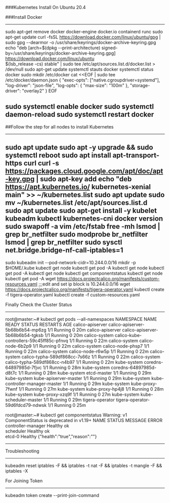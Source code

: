 ###Kubernetes Install On Ubuntu 20.4

###Install Docker 

---
sudo apt-get remove docker docker-engine docker.io containerd runc
sudo apt-get update
curl -fsSL https://download.docker.com/linux/ubuntu/gpg | sudo gpg --dearmor -o /usr/share/keyrings/docker-archive-keyring.gpg
echo   "deb [arch=$(dpkg --print-architecture) signed-by=/usr/share/keyrings/docker-archive-keyring.gpg] https://download.docker.com/linux/ubuntu \
  $(lsb_release -cs) stable" | sudo tee /etc/apt/sources.list.d/docker.list > /dev/null
sudo apt-get update
systemctl stauts docker
systemctl status docker
sudo mkdir /etc/docker
cat <<EOF | sudo tee /etc/docker/daemon.json
{ "exec-opts": ["native.cgroupdriver=systemd"],
"log-driver": "json-file",
"log-opts":
{ "max-size": "100m" },
"storage-driver": "overlay2"
}
EOF

 sudo systemctl enable docker
 sudo systemctl daemon-reload
 sudo systemctl restart docker
---
##Follow the step for all nodes to install Kubernetes

---
sudo apt update
sudo apt -y upgrade && sudo systemctl reboot
sudo apt install apt-transport-https curl
curl -s https://packages.cloud.google.com/apt/doc/apt-key.gpg | sudo apt-key add
echo "deb https://apt.kubernetes.io/ kubernetes-xenial main" >> ~/kubernetes.list
sudo apt update
sudo mv ~/kubernetes.list /etc/apt/sources.list.d
sudo apt update
sudo apt-get install -y kubelet kubeadm kubectl kubernetes-cni
docker version
sudo swapoff -a
vim /etc/fstab 
free -mh
lsmod | grep br_netfilter
sudo modprobe br_netfilter
lsmod | grep br_netfilter
sudo sysctl net.bridge.bridge-nf-call-iptables=1
---
 
 
 
 sudo kubeadm init --pod-network-cidr=10.244.0.0/16
 mkdir -p $HOME/.kube
 kubectl get node
 kubectl get pod -A
 kubectl get node
 kubectl get pod -A
 kubectl get node
 kubectl get componentstatus
 kubectl get node
 kubectl get pod -A
 wget https://docs.projectcalico.org/manifests/custom-resources.yaml           ;;;edit and set ip block is 10.244.0.0/16
 wget https://docs.projectcalico.org/manifests/tigera-operator.yaml
 kubectl create -f tigera-operator.yaml
 kubectl create -f custom-resources.yaml  
 
 
 Finally Check the Cluster Status
 ***************************************************************************************
 root@master:~# kubectl get pods --all-namespaces
NAMESPACE          NAME                                       READY   STATUS    RESTARTS   AGE
calico-apiserver   calico-apiserver-5b68b6b54-mp6zg           1/1     Running   0          20m
calico-apiserver   calico-apiserver-5b68b6b54-tgksb           1/1     Running   0          20m
calico-system      calico-kube-controllers-59c45ff85c-pfnvq   1/1     Running   0          22m
calico-system      calico-node-6b2p9                          1/1     Running   0          22m
calico-system      calico-node-phsp7                          1/1     Running   0          22m
calico-system      calico-node-r6w5p                          1/1     Running   0          22m
calico-system      calico-typha-589df868cc-7s66z              1/1     Running   0          22m
calico-system      calico-typha-589df868cc-n4b97              1/1     Running   0          22m
kube-system        coredns-64897985d-7fjvc                    1/1     Running   0          28m
kube-system        coredns-64897985d-d8t7c                    1/1     Running   0          28m
kube-system        etcd-master                                1/1     Running   0          29m
kube-system        kube-apiserver-master                      1/1     Running   0          29m
kube-system        kube-controller-manager-master             1/1     Running   0          29m
kube-system        kube-proxy-7fwnf                           1/1     Running   0          27m
kube-system        kube-proxy-hp4j8                           1/1     Running   0          28m
kube-system        kube-proxy-xzq9f                           1/1     Running   0          27m
kube-system        kube-scheduler-master                      1/1     Running   0          29m
tigera-operator    tigera-operator-59d6fdcd79-ndwsk           1/1     Running   0          25m

root@master:~# kubectl get componentstatus
Warning: v1 ComponentStatus is deprecated in v1.19+
NAME                 STATUS    MESSAGE                         ERROR
controller-manager   Healthy   ok                              
scheduler            Healthy   ok                              
etcd-0               Healthy   {"health":"true","reason":""}   
********************************************************************************

Troubleshooting 
************************************************************************************
kubeadm reset
iptables -F && iptables -t nat -F && iptables -t mangle -F && iptables -X

For Joining Token 
********************************
kubeadm token create --print-join-command



